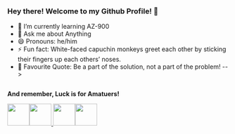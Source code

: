### Hey there! Welcome to my Github Profile! 👋

- 🌱 I’m currently learning AZ-900
- 💬 Ask me about Anything
- 😄 Pronouns: he/him
- ⚡ Fun fact: White-faced capuchin monkeys greet each other by sticking their fingers up each others’ noses.
- 🤘 Favourite Quote: Be a part of the solution, not a part of the problem!
-->
<p><img src="https://media2.giphy.com/media/3oriNPdeu2W1aelciY/giphy.gif" alt="" /></p>

<strong>And remember, Luck is for Amatuers!</strong></p>

<a href="mailto:dave.meloncelli@arkahna.io" target="_blank" rel="noopener noreferrer"><img src="https://cdn.shopify.com/s/files/1/0598/3063/2608/files/mail_480x480.png?v=1662974995" width="50" /><a href="https://github.com/Dave-Meloncelli"><img src="https://user-images.githubusercontent.com/110876707/189612435-2f0347c1-61c7-4da9-8f28-ca51da7fe378.png" width="50" /> <a href="https://www.linkedin.com/in/dave-meloncelli-39a78a1a4/"><img src="https://user-images.githubusercontent.com/110876707/189612505-d850fcc4-f5ea-456d-979a-00b7efde4a5d.png" width="50" /><a href="https://www.facebook.com/david.meloncelli/"><img src="https://www.freepnglogos.com/uploads/facebook-logo-png-3.png" width="50" />
